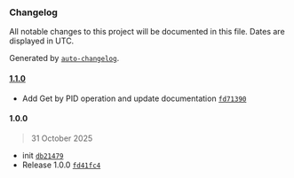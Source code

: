 ### Changelog

All notable changes to this project will be documented in this file. Dates are displayed in UTC.

Generated by [`auto-changelog`](https://github.com/CookPete/auto-changelog).

#### [1.1.0](https://github.com/erikmeliska/n8n-nodes-dikda/compare/1.0.0...1.1.0)

- Add Get by PID operation and update documentation [`fd71390`](https://github.com/erikmeliska/n8n-nodes-dikda/commit/fd71390d5e982b17f51cccfa4c2a49486b1b4dc5)

#### 1.0.0

> 31 October 2025

- init [`db21479`](https://github.com/erikmeliska/n8n-nodes-dikda/commit/db21479d0cfac37b115dc40399d35c3a002842c3)
- Release 1.0.0 [`fd41fc4`](https://github.com/erikmeliska/n8n-nodes-dikda/commit/fd41fc419486f105afda30ee153387ac49269acf)

